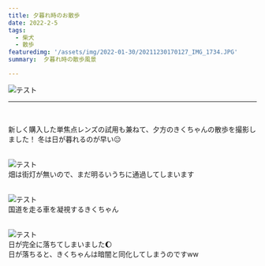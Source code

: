 ```yaml
---
title: 夕暮れ時のお散歩
date: 2022-2-5
tags: 
  - 柴犬
  - 散歩
featuredimg: '/assets/img/2022-01-30/20211230170127_IMG_1734.JPG'
summary:  夕暮れ時の散歩風景

---
```

![テスト](https://k-kash.s3.us-west-1.amazonaws.com/2022-01-30/20211230170127_IMG_1734.JPG "サンプル")
***
<br>

新しく購入した単焦点レンズの試用も兼ねて、夕方のきくちゃんの散歩を撮影しました！
冬は日が暮れるのが早い:expressionless:
<br>
<br>

![テスト](https://k-kash.s3.us-west-1.amazonaws.com/2022-01-30/20211230165941_IMG_1728.JPG "サンプル")
<br>
畑は街灯が無いので、まだ明るいうちに通過してしまいます
<br>
<br>

![テスト](https://k-kash.s3.us-west-1.amazonaws.com/2022-01-30/20211230170608_IMG_1742.JPG "サンプル")
<br>
国道を走る車を凝視するきくちゃん
<br>
<br>

![テスト](https://k-kash.s3.us-west-1.amazonaws.com/2022-01-30/20211230173735_IMG_1753.JPG "サンプル")
<br>
日が完全に落ちてしまいました:moon:<br>
日が落ちると、きくちゃんは暗闇と同化してしまうのですww
<br>
<br>




